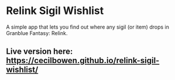 # Relink Sigil Wishlist

A simple app that lets you find out where any sigil (or item) drops in Granblue Fantasy: Relink.


## Live version here: https://cecilbowen.github.io/relink-sigil-wishlist/
